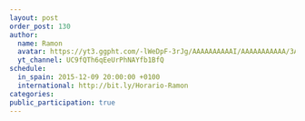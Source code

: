 ```yaml
---
layout: post
order_post: 130
author:
  name: Ramon
  avatar: https://yt3.ggpht.com/-lWeDpF-3rJg/AAAAAAAAAAI/AAAAAAAAAAA/3AlmporEDXU/s88-c-k-no/photo.jpg
  yt_channel: UC9fQTh6qEeUrPhNAYfb1BfQ
schedule:
  in_spain: 2015-12-09 20:00:00 +0100
  international: http://bit.ly/Horario-Ramon
categories:
public_participation: true
---
```

